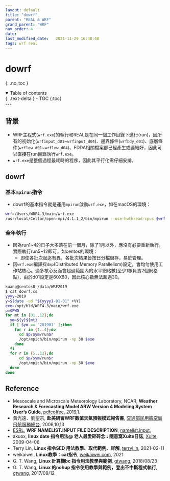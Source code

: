 ```yaml
---
layout: default
title: "dowrf"
parent: "REAL & WRF"
grand_parent: "WRF"
nav_order: 4
date:               
last_modified_date:   2021-11-29 16:48:48
tags: wrf real
---
```


# dowrf

{: .no_toc }

<details open markdown="block">
  <summary>
    Table of contents
  </summary>
  {: .text-delta }
- TOC
{:toc}
</details>
---

## 背景
- WRF主程式(`wrf.exe`)的執行和REAL是在同一個工作目錄下進行(run)，因所有的初始化(`wrfinput_d01`\~`wrfinput_d04`)、邊界條件(`wrfbdy_d01`)、底層條件(`wrflow_d01`\~`wrflow_d04`)、FDDA相關檔案都已經產生或連結好，因此可以直接在run目錄執行`wrf.exe`。
- `wrf.exe`是整個過程最耗時的程序，因此其平行化需仔細安排。

## dowrf

### 基本`mpirun`指令
- dowrf的基本指令就是運用`mpirun`啟動`wrf.exe`，如在macOS的環境：
```bash
wrf=/Users/WRF4.3/main/wrf.exe
/usr/local/Cellar/open-mpi/4.1.1_2/bin/mpirun --use-hwthread-cpus $wrf
```

### 全年執行
- 因為run1~4的日子大多落在前一個月，除了1月以外，應沒有必要重新執行，實際執行run5~12即可，如centos的環境：
  - 即使各批次起迄有異，各批次結果皆按日分檔儲存，易於管理。
- 因`wrf.exe`編譯採`dmp`(Distributed Memory Parallelism)設定，會均勻使用工作站核心。過多核心反而會超過範圍內的水平網格數(至少1核負責2個網格點)，由於d01設定是60X60，因此核心數無法超過30。

```bash
kuang@centos8 /data/WRF2019
$ cat dowrf.cs
yyyy=2019
y=$(date -ud "${yyyy}-01-01" +%Y)
exe=/opt/bld/WRF4.3/main/wrf.exe
p=$PWD
for mt in {01..12};do
  ym=${y}${mt}
  if [ $ym == '201901' ];then
    for r in {1..4};do
      cd $p/$ym/run$r
      /opt/mpich/bin/mpirun -np 30 $exe
    done
  fi
  for r in {5..12};do
      cd $p/$ym/run$r
      /opt/mpich/bin/mpirun -np 30 $exe
  done
done
```

## Reference
- Mesoscale and Microscale Meteorology Laboratory, NCAR, **Weather Research & Forecasting Model ARW Version 4 Modeling System User’s Guide**, [pdfcoffee](https://pdfcoffee.com/version-4-modeling-system-users-guide-january-2019-pdf-free.html), 2019,1.
- 黃光遠、劉聖宗, **赴美研習WRF數值天氣預報模式報告書**, [交通部民用航空局飛航服務總台](https://report.nat.gov.tw/ReportFront/PageSystem/reportFileDownload/C09502689/001), 2006,10,13
- [ESRL](https://esrl.noaa.gov/), **WRF NAMELIST.INPUT FILE DESCRIPTION**, [namelist.input](https://esrl.noaa.gov/gsd/wrfportal/namelist_input_options.html), 
- akuox, **linux date 指令用法@ 老人最愛碎碎念:: 隨意窩Xuite日誌**, [Xuite](https://blog.xuite.net/akuox/linux/23200246-linux+date+%E6%8C%87%E4%BB%A4+%E7%94%A8%E6%B3%95), 2009-04-06
- Terry Lin, **Linux 指令SED 用法教學、取代範例、詳解**, [terryl.in](https://terryl.in/zh/linux-sed-command/),	2021-02-11 
- weikaiwei, **Linux教學：cat指令**, [weikaiwei.com](https://weikaiwei.com/linux/cat-command/), 2021
- G. T. Wang, **Linux 計算機bc 指令用法教學與範例**, [gtwang](https://blog.gtwang.org/linux/linux-bc-command-tutorial-examples/), 2018/08/23
- G. T. Wang, **Linux 的nohup 指令使用教學與範例，登出不中斷程式執行**, [gtwang](https://blog.gtwang.org/linux/linux-nohup-command-tutorial/), 2017/09/12
